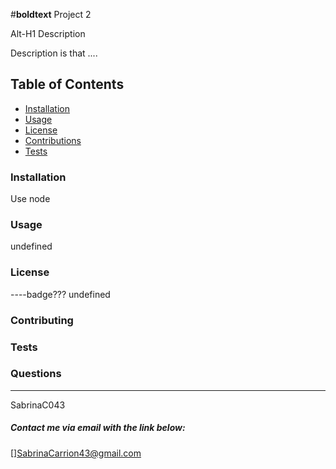 #**boldtext** Project 2 

Alt-H1 Description

Description is that ....

## Table of Contents

* [Installation](#installation)
* [Usage](#usage)
* [License](#license)
* [Contributions](#contributors)
* [Tests](#tests)


### Installation

Use node


### Usage

undefined

### License
----badge???
undefined

### Contributing



### Tests



### Questions
---



SabrinaC043
##### Contact me via email with the link below:

[]SabrinaCarrion43@gmail.com



